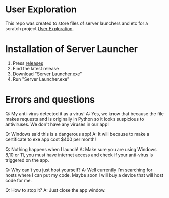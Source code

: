 # User Exploration
This repo was created to store files of server launchers and etc for a scratch project [User Exploration](https://scratch.mit.edu/projects/979239052).

# Installation of Server Launcher
1. Press [releases](https://github.com/JustablockCode/user-exploration/releases)
2. Find the latest release
3. Download "Server Launcher.exe"
4. Run "Server Launcher.exe"

# Errors and questions
Q: My anti-virus detected it as a virus!
A: Yes, we know that because the file makes requests and is originally in Python so it looks suspicious to antiviruses. We don't have any viruses in our app!

Q: Windows said this is a dangerous app!
A: It will because to make a certificate to exe app cost $400 per month!

Q: Nothing happens when I launch!
A: Make sure you are using Windows 8,10 or 11, you must have internet access and check if your anti-virus is triggered on the app.

Q: Why can't you just host yourself?
A: Well currently I'm searching for hosts where I can put my code. Maybe soon I will buy a device that will host code for me.

Q: How to stop it?
A: Just close the app window.
